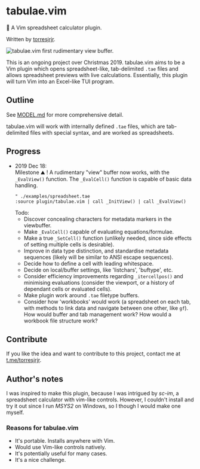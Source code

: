 tabulae.vim
===========
📖 A Vim spreadsheet calculator plugin.

Written by [torresjrjr](https://t.me/torresjrjr).

![tabulae.vim first rudimentary view buffer.](https://i.imgur.com/xKUxkio.png)

This is an ongoing project over Christmas 2019. tabulae.vim aims to be a Vim plugin
which opens spreadsheet-like, tab-delimited `.tae` files and allows spreadsheet
previews with live calculations. Essentially, this plugin will turn Vim into an
Excel-like TUI program.

Outline
-------
See [MODEL.md](MODEL.md) for more comprehensive detail.

tabulae.vim will work with internally defined `.tae` files, which are
tab-delimited files with special syntax, and are worked as spreadsheets.

Progress
--------
- 2019 Dec 18:  
  Milestone ⛰️ ! A rudimentary "view" buffer now works, with the `_EvalView()`
  function. The `_EvalCell()` function is capable of basic data handling.
  ```vim
  " ./examples/spreadsheet.tae
  :source plugin/tabulae.vim | call _InitView() | call _EvalView() 
  ```
  Todo:
  - Discover concealing characters for metadata markers in the viewbuffer.
  - Make `_EvalCell()` capable of evaluating equations/formulae.
  - Make a true `_SetCell()` function (unlikely needed, since side effects of
    setting multiple cells is desirable).
  - Improve in data type distinction, and standardise metadata sequences (likely
    will be similar to ANSI escape sequences).
  - Decide how to define a cell with leading whitespace.
  - Decide on local/buffer settings, like 'listchars', 'buftype', etc.
  - Consider efficiency improvements regarding `_itercellpos()` and minimising
    evaluations (consider the viewport, or a history of dependant cells or
    evaluated cells).
  - Make plugin work around `.tae` filetype buffers.
  - Consider how 'workbooks' would work (a spreadsheet on each tab, with methods
    to link data and navigate between one other, like `gf`). How would buffer
    and tab management work? How would a workbook file structure work?

Contribute
----------
If you like the idea and want to contribute to this project, contact me at
[t.me/torresjrjr](https://t.me/torresjrjr).

Author's notes
-------------
I was inspired to make this plugin, because I was intrigued by _sc-im_, a
spreadsheet calculator with vim-like controls. However, I couldn't install and
try it out since I run _MSYS2_ on Windows, so I though I would make one myself.

### Reasons for tabulae.vim
- It's portable. Installs anywhere with Vim.
- Would use Vim-like controls natively.
- It's potentially useful for many cases.
- It's a nice challenge.
